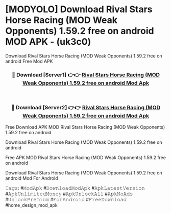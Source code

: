 # [MODYOLO] Download Rival Stars Horse Racing (MOD Weak Opponents) 1.59.2 free on android MOD APK - (uk3c0)
Download Rival Stars Horse Racing (MOD Weak Opponents) 1.59.2 free on android Free Mod APK

<div align="center">
<h3>🔴 Download [Server1] 👉👉 <a href="https://apk-comot.site?title=Rival_Stars_Horse_Racing_(MOD_Weak_Opponents)_1.59.2_free_on_android">Rival Stars Horse Racing (MOD Weak Opponents) 1.59.2 free on android Mod Apk</a></h3><br>

<h3>🔴 Download [Server2] 👉👉 <a href="https://apk-comot.site?title=Rival_Stars_Horse_Racing_(MOD_Weak_Opponents)_1.59.2_free_on_android">Rival Stars Horse Racing (MOD Weak Opponents) 1.59.2 free on android Mod Apk</a></h3>
</div>


Free Download APK MOD Rival Stars Horse Racing (MOD Weak Opponents) 1.59.2 free on android

Download Rival Stars Horse Racing (MOD Weak Opponents) 1.59.2 free on android 

Free APK MOD Rival Stars Horse Racing (MOD Weak Opponents) 1.59.2 free on android 

Download Rival Stars Horse Racing (MOD Weak Opponents) 1.59.2 free on android Mod For Android

𝚃𝚊𝚐𝚜: #𝙼𝚘𝚍𝙰𝚙𝚔 #𝙳𝚘𝚠𝚗𝚕𝚘𝚊𝚍𝙼𝚘𝚍𝙰𝚙𝚔 #𝙰𝚙𝚔𝙻𝚊𝚝𝚎𝚜𝚝𝚅𝚎𝚛𝚜𝚒𝚘𝚗 #𝙰𝚙𝚔𝚄𝚗𝚕𝚒𝚖𝚒𝚝𝚎𝚍𝙼𝚘𝚗𝚎𝚢 #𝙰𝚙𝚔𝚄𝚗𝚕𝚘𝚌𝚔𝙰𝚕𝚕 #𝙰𝚙𝚔𝙽𝚘𝙰𝚍𝚜 #𝚄𝚗𝚕𝚘𝚌𝚔𝙿𝚛𝚎𝚖𝚒𝚞𝚖 #𝙵𝚘𝚛𝙰𝚗𝚍𝚛𝚘𝚒𝚍 #𝙵𝚛𝚎𝚎𝙳𝚘𝚠𝚗𝚕𝚘𝚊𝚍 #home_design_mod_apk